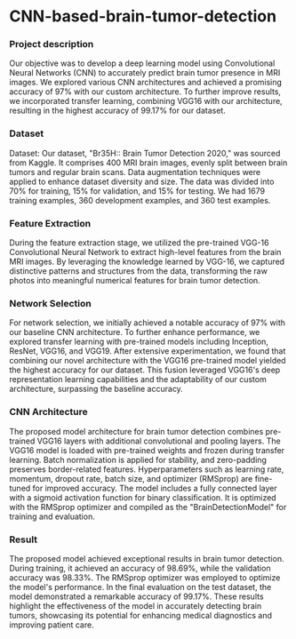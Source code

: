 # CNN-based-brain-tumor-detection
### Project description
Our objective was to develop a deep learning model using Convolutional Neural Networks (CNN) to accurately predict brain tumor presence in MRI images. We explored various CNN architectures and achieved a promising accuracy of 97% with our custom architecture. To further improve results, we incorporated transfer learning, combining VGG16 with our architecture, resulting in the highest accuracy of 99.17% for our dataset.

### Dataset
Dataset: Our dataset, "Br35H:: Brain Tumor Detection 2020," was sourced from Kaggle. It comprises 400 MRI brain images, evenly split between brain tumors and regular brain scans. Data augmentation techniques were applied to enhance dataset diversity and size. The data was divided into 70% for training, 15% for validation, and 15% for testing. We had 1679 training examples, 360 development examples, and 360 test examples.

### Feature Extraction
During the feature extraction stage, we utilized the pre-trained VGG-16 Convolutional Neural Network to extract high-level features from the brain MRI images. By leveraging the knowledge learned by VGG-16, we captured distinctive patterns and structures from the data, transforming the raw photos into meaningful numerical features for brain tumor detection.

### Network Selection
For network selection, we initially achieved a notable accuracy of 97% with our baseline CNN architecture. To further enhance performance, we explored transfer learning with pre-trained models including Inception, ResNet, VGG16, and VGG19. After extensive experimentation, we found that combining our novel architecture with the VGG16 pre-trained model yielded the highest accuracy for our dataset. This fusion leveraged VGG16's deep representation learning capabilities and the adaptability of our custom architecture, surpassing the baseline accuracy.

### CNN Architecture
The proposed model architecture for brain tumor detection combines pre-trained VGG16 layers with additional convolutional and pooling layers. The VGG16 model is loaded with pre-trained weights and frozen during transfer learning. Batch normalization is applied for stability, and zero-padding preserves border-related features. Hyperparameters such as learning rate, momentum, dropout rate, batch size, and optimizer (RMSprop) are fine-tuned for improved accuracy. The model includes a fully connected layer with a sigmoid activation function for binary classification. It is optimized with the RMSprop optimizer and compiled as the "BrainDetectionModel" for training and evaluation.



### Result
The proposed model achieved exceptional results in brain tumor detection. During training, it achieved an accuracy of 98.69%, while the validation accuracy was 98.33%. The RMSprop optimizer was employed to optimize the model's performance. In the final evaluation on the test dataset, the model demonstrated a remarkable accuracy of 99.17%. These results highlight the effectiveness of the model in accurately detecting brain tumors, showcasing its potential for enhancing medical diagnostics and improving patient care.
